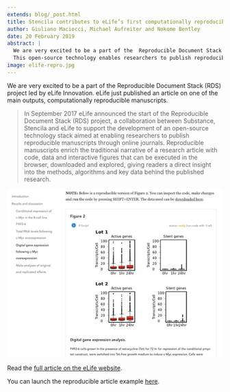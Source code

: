 ```yaml
---
extends: blog/_post.html
title: Stencila contributes to eLife’s first computationally reproducible article
author: Giuliano Maciocci, Michael Aufreiter and Nokome Bentley
date: 20 February 2019
abstract: |
  We are very excited to be a part of the  Reproducible Document Stack (RDS) project led by eLife Innovation. 
  This open-source technology enables researchers to publish reproducible manuscripts through online journals.
image: elife-repro.jpg
---
```


We are very excited to be a part of the Reproducible Document Stack (RDS) project led by eLife Innovation. eLife just published
an article on one of the main outputs, computationally reproducible manuscripts.

> In September 2017 eLife announced the start of the Reproducible Document Stack (RDS) project, a collaboration between Substance, Stencila and eLife to support the development of an open-source technology stack aimed at enabling researchers to publish reproducible manuscripts through online journals. Reproducible manuscripts enrich the traditional narrative of a research article with code, data and interactive figures that can be executed in the browser, downloaded and explored, giving readers a direct insight into the methods, algorithms and key data behind the published research.

![](elife-repro.jpg)

Read the [full article on the eLife website](https://elifesciences.org/labs/ad58f08d/introducing-elife-s-first-computationally-reproducible-article).

You can launch the reproducible article example [here](https://repro.elifesciences.org/example.html#).
